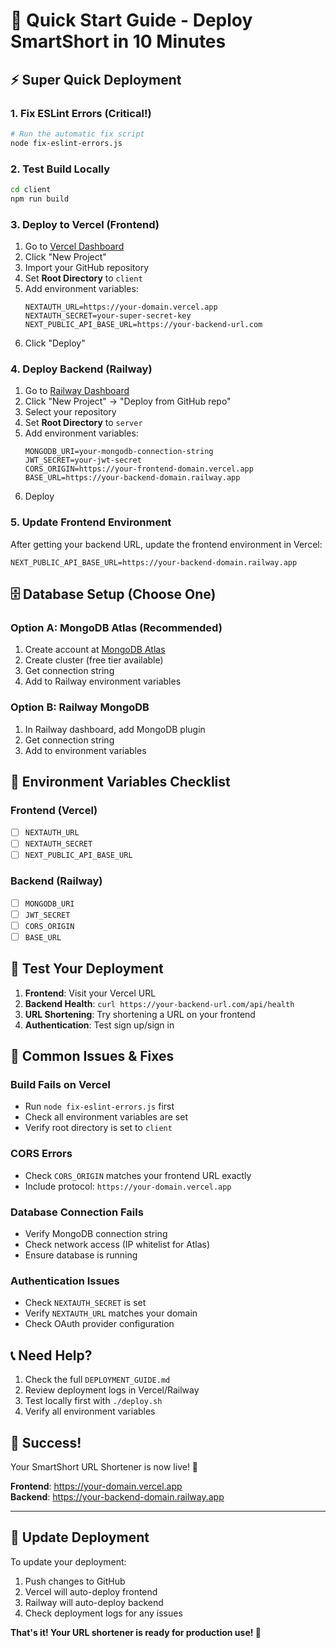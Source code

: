 # 🚀 Quick Start Guide - Deploy SmartShort in 10 Minutes

## ⚡ Super Quick Deployment

### 1. Fix ESLint Errors (Critical!)
```bash
# Run the automatic fix script
node fix-eslint-errors.js
```

### 2. Test Build Locally
```bash
cd client
npm run build
```

### 3. Deploy to Vercel (Frontend)
1. Go to [Vercel Dashboard](https://vercel.com/dashboard)
2. Click "New Project"
3. Import your GitHub repository
4. Set **Root Directory** to `client`
5. Add environment variables:
   ```
   NEXTAUTH_URL=https://your-domain.vercel.app
   NEXTAUTH_SECRET=your-super-secret-key
   NEXT_PUBLIC_API_BASE_URL=https://your-backend-url.com
   ```
6. Click "Deploy"

### 4. Deploy Backend (Railway)
1. Go to [Railway Dashboard](https://railway.app/dashboard)
2. Click "New Project" → "Deploy from GitHub repo"
3. Select your repository
4. Set **Root Directory** to `server`
5. Add environment variables:
   ```
   MONGODB_URI=your-mongodb-connection-string
   JWT_SECRET=your-jwt-secret
   CORS_ORIGIN=https://your-frontend-domain.vercel.app
   BASE_URL=https://your-backend-domain.railway.app
   ```
6. Deploy

### 5. Update Frontend Environment
After getting your backend URL, update the frontend environment in Vercel:
```
NEXT_PUBLIC_API_BASE_URL=https://your-backend-domain.railway.app
```

## 🗄️ Database Setup (Choose One)

### Option A: MongoDB Atlas (Recommended)
1. Create account at [MongoDB Atlas](https://www.mongodb.com/atlas)
2. Create cluster (free tier available)
3. Get connection string
4. Add to Railway environment variables

### Option B: Railway MongoDB
1. In Railway dashboard, add MongoDB plugin
2. Get connection string
3. Add to environment variables

## 🔧 Environment Variables Checklist

### Frontend (Vercel)
- [ ] `NEXTAUTH_URL`
- [ ] `NEXTAUTH_SECRET`
- [ ] `NEXT_PUBLIC_API_BASE_URL`

### Backend (Railway)
- [ ] `MONGODB_URI`
- [ ] `JWT_SECRET`
- [ ] `CORS_ORIGIN`
- [ ] `BASE_URL`

## 🧪 Test Your Deployment

1. **Frontend**: Visit your Vercel URL
2. **Backend Health**: `curl https://your-backend-url.com/api/health`
3. **URL Shortening**: Try shortening a URL on your frontend
4. **Authentication**: Test sign up/sign in

## 🚨 Common Issues & Fixes

### Build Fails on Vercel
- Run `node fix-eslint-errors.js` first
- Check all environment variables are set
- Verify root directory is set to `client`

### CORS Errors
- Check `CORS_ORIGIN` matches your frontend URL exactly
- Include protocol: `https://your-domain.vercel.app`

### Database Connection Fails
- Verify MongoDB connection string
- Check network access (IP whitelist for Atlas)
- Ensure database is running

### Authentication Issues
- Check `NEXTAUTH_SECRET` is set
- Verify `NEXTAUTH_URL` matches your domain
- Check OAuth provider configuration

## 📞 Need Help?

1. Check the full `DEPLOYMENT_GUIDE.md`
2. Review deployment logs in Vercel/Railway
3. Test locally first with `./deploy.sh`
4. Verify all environment variables

## 🎉 Success!

Your SmartShort URL Shortener is now live! 🚀

**Frontend**: https://your-domain.vercel.app  
**Backend**: https://your-backend-domain.railway.app

---

## 🔄 Update Deployment

To update your deployment:

1. Push changes to GitHub
2. Vercel will auto-deploy frontend
3. Railway will auto-deploy backend
4. Check deployment logs for any issues

**That's it! Your URL shortener is ready for production use! 🎉** 